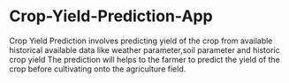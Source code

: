 # Crop-Yield-Prediction-App
Crop Yield Prediction involves predicting yield of the crop from available historical available data like weather parameter,soil parameter and historic crop yield The prediction will helps to the farmer to predict the yield of the crop before cultivating onto the agriculture field.
